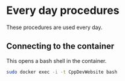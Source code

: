 # Every day procedures

These procedures are used every day.

## Connecting to the container

This opens a bash shell in the container.

```bash
sudo docker exec -i -t CppDevWebsite bash
```

